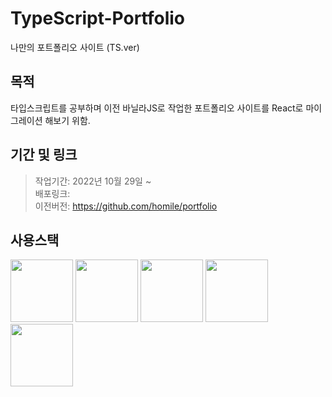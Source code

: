 # TypeScript-Portfolio
나만의 포트폴리오 사이트 (TS.ver)

## 목적   
타입스크립트를 공부하며 이전 바닐라JS로 작업한 포트폴리오 사이트를 React로 마이그레이션 해보기 위함.   

## 기간 및 링크   
> 작업기간: 2022년 10월 29일 ~   
> 배포링크:   
> 이전버전: https://github.com/homile/portfolio

## 사용스택   
<img src="https://user-images.githubusercontent.com/56163157/199630041-f0b68ccb-5062-47a2-9924-9f32e817c541.png" width=100px> <img src="https://user-images.githubusercontent.com/56163157/199630154-0c6c4311-3120-470c-a39c-4f68aa763ff4.png" width=100px> <img src="https://user-images.githubusercontent.com/56163157/199630163-0ff3a306-6d3d-489a-aa62-60218341602a.png" width=100px> <img src="https://user-images.githubusercontent.com/56163157/199630177-5924dba2-37d9-4921-b241-f2a1f8db48d2.png" width=100px> <img width="100px" src="https://user-images.githubusercontent.com/56163157/199630429-050353e5-46bc-4b84-b5fa-974c4089a725.png">
